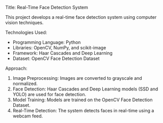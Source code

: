 Title: Real-Time Face Detection System

This project develops a real-time face detection system using computer vision techniques.

Technologies Used:

- Programming Language: Python
- Libraries: OpenCV, NumPy, and scikit-image
- Framework: Haar Cascades and Deep Learning
- Dataset: OpenCV Face Detection Dataset

Approach:

1. Image Preprocessing: Images are converted to grayscale and normalized.
2. Face Detection: Haar Cascades and Deep Learning models (SSD and YOLO) are used for face detection.
3. Model Training: Models are trained on the OpenCV Face Detection Dataset.
4. Real-Time Detection: The system detects faces in real-time using a webcam feed.


